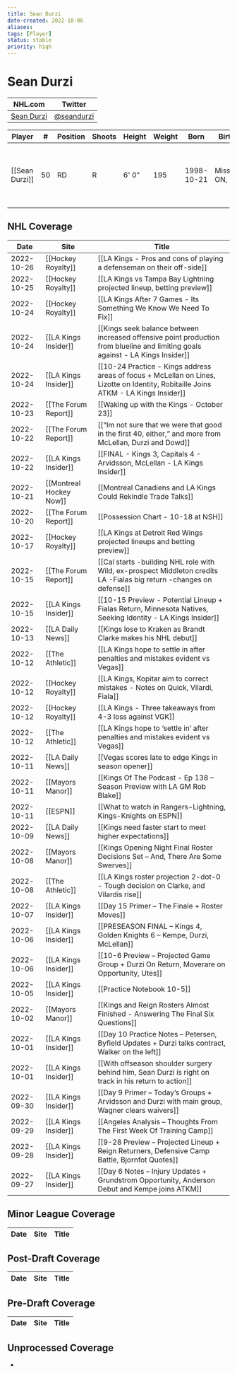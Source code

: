 ```yaml
---
title: Sean Durzi
date-created: 2022-10-06
aliases: 
tags: [Player]
status: stable
priority: high
---
```


# Sean Durzi

NHL.com | Twitter
-|-
[Sean Durzi](https://www.nhl.com/player/sean-durzi-8480434) | [@seandurzi](https://twitter.com/seandurzi)

Player | \# | Position | Shoots | Height | Weight | Born | Birthplace | Draft 
---|---|---|---|---|---|---|---|---
[[Sean Durzi]] | 50 | RD | R | 6' 0" | 195 | 1998-10-21 | Mississauga, ON, CAN | 2018 TOR, 2nd rd, 21st pk (52nd overall)



## NHL  Coverage
| Date       | Site                 | Title                                                                                                                |
| ---------- | -------------------- | -------------------------------------------------------------------------------------------------------------------- |
| 2022-10-26 | [[Hockey Royalty]] | [[LA Kings - Pros and cons of playing a defenseman on their off-side]]                                                                                                       |
| 2022-10-25 | [[Hockey Royalty]] | [[LA Kings vs Tampa Bay Lightning projected lineup, betting preview]]                                                                                                       |
| 2022-10-24 | [[Hockey Royalty]] | [[LA Kings After 7 Games - Its Something We Know We Need To Fix]]                                                                                                           |
| 2022-10-24 | [[LA Kings Insider]] | [[Kings seek balance between increased offensive point production from blueline and limiting goals against - LA Kings Insider]]                                                                                                                                            |
| 2022-10-24 | [[LA Kings Insider]] | [[10-24 Practice - Kings address areas of focus + McLellan on Lines, Lizotte on Identity, Robitaille Joins ATKM - LA Kings Insider]]                                                                                                                                               |
| 2022-10-23 | [[The Forum Report]] | [[Waking up with the Kings - October 23]]                                                                |
| 2022-10-22 | [[The Forum Report]] | [[“Im not sure that we were that good in the first 40, either,” and more from McLellan, Durzi and Dowd]]                                                                                                                            |
| 2022-10-22 | [[LA Kings Insider]] | [[FINAL - Kings 3, Capitals 4 - Arvidsson, McLellan - LA Kings Insider]]                                             |
| 2022-10-21 | [[Montreal Hockey Now]] | [[Montreal Canadiens and LA Kings Could Rekindle Trade Talks]]                                                                                                      |
| 2022-10-20 | [[The Forum Report]] | [[Possession Chart - 10-18 at NSH]]                                                       |
| 2022-10-17 | [[Hockey Royalty]]   | [[LA Kings at Detroit Red Wings projected lineups and betting preview]]                                              |
| 2022-10-15 | [[The Forum Report]] | [[Cal starts -building NHL role with Wild, ex-prospect Middleton credits LA -Fialas big return -changes on defense]] |
| 2022-10-15 | [[LA Kings Insider]] | [[10-15 Preview - Potential Lineup + Fialas Return, Minnesota Natives, Seeking Identity - LA Kings Insider]]         |
| 2022-10-13 | [[LA Daily News]] | [[Kings lose to Kraken as Brandt Clarke makes his NHL debut]]                                                                                                |
| 2022-10-12 | [[The Athletic]] | [[LA Kings hope to settle in after penalties and mistakes evident vs Vegas]]                                                                               |
| 2022-10-12 | [[Hockey Royalty]]   | [[LA Kings, Kopitar aim to correct mistakes - Notes on Quick, Vilardi, Fiala]]                                       |
| 2022-10-12 | [[Hockey Royalty]]   | [[LA Kings - Three takeaways from 4-3 loss against VGK]]                                                             |
| 2022-10-12 | [[The Athletic]]     | [[LA Kings hope to ‘settle in’ after penalties and mistakes evident vs Vegas]]                                       |
| 2022-10-11 | [[LA Daily News]] | [[Vegas scores late to edge Kings in season opener]]                                                                                           |
| 2022-10-11 | [[Mayors Manor]]     | [[Kings Of The Podcast - Ep 138 – Season Preview with LA GM Rob Blake]]                                              |
| 2022-10-11 | [[ESPN]]             | [[What to watch in Rangers-Lightning, Kings-Knights on ESPN]]                                                        |
| 2022-10-09 | [[LA Daily News]] | [[Kings need faster start to meet higher expectations]]                                                                                          |
| 2022-10-08 | [[Mayors Manor]]     | [[Kings Opening Night Final Roster Decisions Set – And, There Are Some Swerves]]                                     |
| 2022-10-08 | [[The Athletic]]     | [[LA Kings roster projection 2-dot-0 - Tough decision on Clarke, and Vilardis rise]]                                 |
| 2022-10-07 | [[LA Kings Insider]] | [[Day 15 Primer – The Finale + Roster Moves]]                                                                        |
| 2022-10-06 | [[LA Kings Insider]] | [[PRESEASON FINAL – Kings 4, Golden Knights 6 – Kempe, Durzi, McLellan]]                                             |
| 2022-10-06 | [[LA Kings Insider]] | [[10-6 Preview – Projected Game Group + Durzi On Return, Moverare on Opportunity, Utes]]                             |
| 2022-10-05 | [[LA Kings Insider]] | [[Practice Notebook 10-5]]                                                                                           |
| 2022-10-02 | [[Mayors Manor]]     | [[Kings and Reign Rosters Almost Finished - Answering The Final Six Questions]]                                      |
| 2022-10-01 | [[LA Kings Insider]] | [[Day 10 Practice Notes – Petersen, Byfield Updates + Durzi talks contract, Walker on the left]]                     |
| 2022-10-01 | [[LA Kings Insider]] | [[With offseason shoulder surgery behind him, Sean Durzi is right on track in his return to action]]                 |
| 2022-09-30 | [[LA Kings Insider]] | [[Day 9 Primer – Today’s Groups + Arvidsson and Durzi with main group, Wagner clears waivers]]                       |
| 2022-09-29 | [[LA Kings Insider]] | [[Angeles Analysis – Thoughts From The First Week Of Training Camp]]                                                 |
| 2022-09-28 | [[LA Kings Insider]] | [[9-28 Preview – Projected Lineup + Reign Returners, Defensive Camp Battle, Bjornfot Quotes]]                        |
| 2022-09-27 | [[LA Kings Insider]] | [[Day 6 Notes – Injury Updates + Grundstrom Opportunity, Anderson Debut and Kempe joins ATKM]]                       |




## Minor League Coverage
Date | Site |  Title
---|---|---



## Post-Draft Coverage
Date | Site |  Title
---|---|---



## Pre-Draft Coverage
Date | Site |  Title
---|---|---


## Unprocessed Coverage
- 
